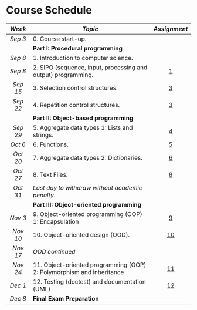# Course Schedule

_Week_ | _Topic_                    | _Assignment_
:-----:|--------------------------|:---------------------:
_Sep 3_ | 0.  Course start-up.              | &nbsp;
&nbsp; | **Part I: Procedural programming**  |
_Sep 8_ | 1.  Introduction to computer science.      | &nbsp;
_Sep 8_ | 2.  SIPO (sequence, input, processing and output) programming.       | [1](../02_SIPO/90_Assignment_1.md)
_Sep 15_ | 3.  Selection control structures. | [3](../03_Selection/90_Assignment_2.md)
_Sep 22_ | 4.  Repetition control structures.           | [3](../04_Repetition/90_Assignment_3.md)
&nbsp; | **Part II: Object-based programming**           | &nbsp;
_Sep 29_ | 5.  Aggregate data types 1: Lists and strings. | [4](../05_Lists_and_Strings/90_Assignment_4.md)
_Oct 6_ | 6.  Functions.                    | [5](../06_Functions/90_Assignment_5.md)
_Oct 20_ | 7.  Aggregate data types 2: Dictionaries.      | [6](../07_Dictionaries/90_Assignment_6.md)
_Oct 27_ | 8.  Text Files.                   | [8](../08_Persistence/90_Assignment_8.md)
_Oct 31_ | _Last day to withdraw without academic penalty._    | &nbsp;
&nbsp; | **Part III: Object-oriented programming**     | &nbsp; 
_Nov 3_ | 9.  Object-oriented programming (OOP) 1: Encapsulation  | [9](../09_OOP1_Encapsulation/90_Assignment_9.md)
_Nov 10_ | 10. Object-oriented design (OOD). | [10]()
_Nov 17_ | _OOD  continued_                    | &nbsp;
_Nov 24_ | 11. Object-oriented programming (OOP) 2: Polymorphism and inheritance  | [11]()
_Dec 1_ | 12. Testing (doctest) and documentation (UML)     | [12]()
_Dec 8_ | **Final Exam Preparation**               | &nbsp;
